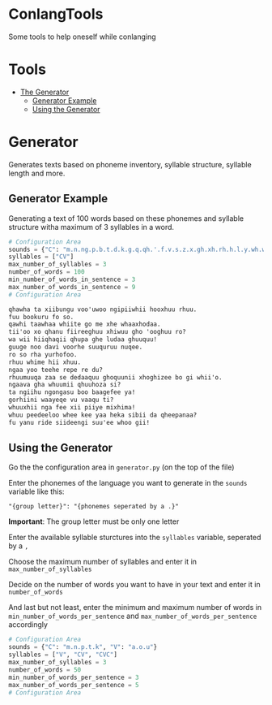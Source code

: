 # ConlangTools 
Some tools to help oneself while conlanging

# Tools

* [The Generator](#generator)
  * [Generator Example](#generator-example)
  * [Using the Generator](#using-the-generator)

# Generator

Generates texts based on phoneme inventory, syllable structure, syllable length and more.

## Generator Example

Generating a text of 100 words based on these phonemes and syllable structure witha maximum of 3 syllables in a word.

```python
# Configuration Area
sounds = {"C": "m.n.ng.p.b.t.d.k.g.q.qh.'.f.v.s.z.x.gh.xh.rh.h.l.y.wh.w.r", "V": "a.o.e.i.u.aa.ee.ii.oo.uu"}
syllables = ["CV"]
max_number_of_syllables = 3
number_of_words = 100
min_number_of_words_in_sentence = 3
max_number_of_words_in_sentence = 9
# Configuration Area
```

```txt
qhawha ta xiibungu voo'uwoo ngipiiwhii hooxhuu rhuu.
fuu bookuru fo so.
qawhi taawhaa whiite go me xhe whaaxhodaa.
tii'oo xo qhanu fiireeghuu xhiwuu gho 'ooghuu ro?
wa wii hiiqhaqii qhupa ghe ludaa ghuuquu!
guuge noo davi voorhe suuquruu nuqee.
ro so rha yurhofoo.
rhuu whime hii xhuu.
ngaa yoo teehe repe re du?
rhuumuuqa zaa se dedaaquu ghoquunii xhoghizee bo gi whii'o.
ngaava gha whuumii qhuuhoza si?
ta ngiihu ngongasu boo baagefee ya!
gorhiini waayeqe vu vaaqu ti?
whuuxhii nga fee xii piiye mixhima!
whuu peedeeloo whee kee yaa heka sibii da qheepanaa?
fu yanu ride siideengi suu'ee whoo gii!
```

## Using the Generator

Go the the configuration area in `generator.py` (on the top of the file)

Enter the phonemes of the language you want to generate in the `sounds` variable like this:

`"{group letter}": "{phonemes seperated by a .}"`

**Important**: The group letter must be only one letter

Enter the available syllable sturctures into the `syllables` variable, seperated by a `,`

Choose the maximum number of syllables and enter it in `max_number_of_syllables`

Decide on the number of words you want to have in your text and enter it in `number_of_words`

And last but not least, enter the minimum and maximum number of words in `min_number_of_words_per_sentence` and `max_number_of_words_per_sentence`
accordingly

```python
# Configuration Area
sounds = {"C": "m.n.p.t.k", "V": "a.o.u"}
syllables = ["V", "CV", "CVC"]
max_number_of_syllables = 3
number_of_words = 50
min_number_of_words_per_sentence = 3
max_number_of_words_per_sentence = 5
# Configuration Area
```

